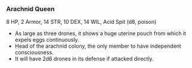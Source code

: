 ### Arachnid Queen
8 HP, 2 Armor, 14 STR, 10 DEX, 14 WIL, Acid Spit (d8, poison)
- As large as three drones, it shows a huge uterine pouch from which it expels eggs continuously.
- Head of the arachnid colony, the only member to have independent consciousness.
- It will have 2d6 drones in its defense if attacked directly.


